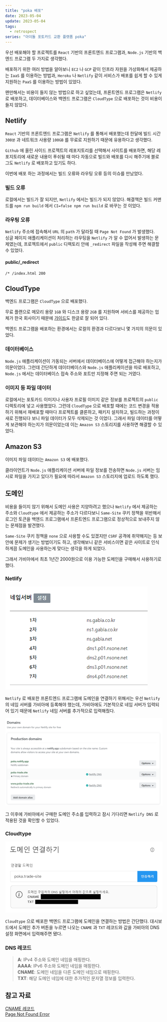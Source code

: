 ```yaml
---
title: "poka 배포"
date: 2023-05-04
update: 2023-05-04
tags:
  - retrospect
series: "아이돌 포토카드 교환 플랫폼 poka"
---
```


우선 배포해야 할 프로젝트를 `React` 기반의 프론트엔드 프로그램과, `Node.js` 기반의 백엔드 프로그램 두 가지로 생각했다.  

배포하기 위한 여러 방법을 알아보니 `EC2` 나 `GCP` 같이 인프라 자원을 가상화해서 제공하는 `IaaS` 를 이용하는 방법과, `Heroku` 나 `Netlify` 같이 서비스가 배포를 쉽게 할 수 있게 지원하는 `PaaS` 를 이용하는 방법이 있었다.  

왠만해서는 비용이 들지 않는 방법으로 하고 싶었는데, 프론트엔드 프로그램은 `Netlify` 로 배포하고, 데이터베이스와 백엔드 프로그램은 `CloudType` 으로 배포하는 것이 비용이 들지 않았다.

## Netlify
`React` 기반의 프론트엔드 프로그램은 `Netlify` 를 통해서 배포했는데 한달에 빌드 시간 `300분` 과 네트워크 사용량 `100GB` 를 무료로 지원하기 때문에 유용하다고 생각했다.

`Github` 에 올린 사이드 프로젝트의 레포지토리를 선택해서 사이트를 배포하면, 해당 레포지토리에 새로운 내용이 푸쉬될 때 마다 자동으로 빌드와 배포를 다시 해주기에 블로그도 `Netlify` 로 배포하고 있기도 하다.

이번에 배포 하는 과정에서는 빌드 오류와 라우팅 오류 등의 이슈를 만났었다.

### 빌드 오류
로컬에서는 빌드가 잘 되지만, `Netlify` 에서는 빌드가 되지 않았다. 해결책은 빌드 커맨드를 `npm run build` 에서 `CI=false npm run build` 로 바꾸는 것 이었다.

### 라우팅 오류
`Netlify` 주소에 접속해서 `URL` 의 `path` 가 달라질 때 `Page Not Found` 가 발생했다.  
싱글 페이지 애플리케이션이 처리하는 라우팅을 `Netlify` 가 알 수 없어서 발생하는 문제였는데, 프로젝트에서 `public` 디렉토리 안에 `_redirect` 파일을 작성해 주면 해결할 수 있었다.

#### public/_redirect
```
/* /index.html 200
```

## CloudType
백엔드 프로그램은 `CloudType` 으로 배포했다.

무료 플랜으로 메모리 용량 `1GB` 와 디스크 용량 `2GB` 를 지원하며 서비스를 제공하는 업체가 한국 회사이기 때문에 [가이드](https://help.cloudtype.io/guide)도 한글로 잘 되어 있다.

백엔드 프로그램을 배포하는 환경에서는 로컬의 환경과 다르다보니 몇 가지의 의문이 있었다.

### 데이터베이스
`Node.js` 애플리케이션이 가동되는 서버에서 데이터베이스에 어떻게 접근해야 하는지가 의문이었다. 그런데 간단하게 데이터베이스와 `Node.js` 애플리케이션을 따로 배포하고, `Node.js` 에서는 데이터베이스 접속 주소와 포트만 지정해 주면 되는 거였다.

### 이미지 등 파일 데이터
로컬에서는 포토카드 이미지나 사용자 프로필 이미지 같은 정보를 프로젝트의 `public` 디렉토리에 넣고 사용했었다. 그런데 `CloudType` 으로 배포할 때에는 코드 변경을 적용하기 위해서 재배포할 때마다 프로젝트를 클론하고, 패키지 설치하고, 빌드하는 과정이 새로 진행되다 보니 파일 데이터가 모두 삭제되는 것 이었다. 그래서 파일 데이터를 어떻게 보관해야 하는지가 의문이었는데 이는 `Amazon S3` 스토리지를 사용하면 해결할 수 있었다.

## Amazon S3
이미지 파일 데이터는 `Amazon S3` 에 배포했다.  

클라이언트가 `Node.js` 애플리케이션 서버에 파일 정보를 전송하면 `Node.js` 서버는 임시로 파일을 가지고 있다가 필요에 따라서 `Amazon S3` 스토리지에 업로드 하도록 했다.

## 도메인
비용을 들이지 않기 위해서 도메인 사용은 지양하려고 했으나 `Netlify` 에서 제공하는 주소와 `Cloudtype` 에서 제공하는 주소가 다르다보니 `Same-Site` 쿠키 정책을 위반해서 로그인 토큰을 백엔드 프로그램에서 프론트엔드 프로그램으로 정상적으로 보내주지 않는 문제점을 발견했다.

`Same-Site` 쿠키 정책을 `none` 으로 사용할 수도 있겠지만 `CSRF` 공격에 취약해지는 등 보안에 문제가 생기는 방법이기도 하고, 생각해보니 같은 서비스이면 같은 사이트로 인식하게끔 도메인을 사용하는게 맞다는 생각을 하게 되었다.

그래서 가비아에서 최초 1년간 2000원으로 이용 가능한 도메인을 구매해서 사용하기로 했다.

### Netlify
![가비아 DNS 네임서버 설정](./gabia-nameserver.png)

`Netlify` 로 배포한 프론트엔드 프로그램에 도메인을 연결하기 위해서는 우선 `Netlify`의 네임 서버를 가비아에 등록해야 했는데, 가비아에도 기본적으로 네임 서버가 입력되어 있기 때문에 `Netlify` 네임 서버를 추가적으로 입력해줬다.

![Netlify DNS 설정](./netlify-domain.png)

그 이후에 가비아에서 구매한 도메인 주소를 입력하고 잠시 기다리면 `Netlify DNS` 로 적용된 것을 확인할 수 있었다.

### Cloudtype
![도메인 연결](./cloudtype-dns.png)

`Cloudtype` 으로 배포한 백엔드 프로그램에 도메인을 연결하는 방법은 간단했다. 대시보드에서 도메인 추가 버튼을 누르면 나오는 `CNAME` 과 `TXT` 레코드와 값을 가비아의 DNS 설정 화면에서 입력해주면 됐다.

### DNS 레코드
> **A**: IPv4 주소와 도메인 네임을 매핑한다.  
> **AAAA**: IPv6 주소와 도메인 네임을 매핑한다.  
> **CNAME**: 도메인 네임을 다른 도메인 네임으로 매핑한다.  
> **TXT**: 해당 도메인 네임에 대한 추가적인 문자열 정보를 입력한다.   

## 참고 자료
[CNAME 레코드](https://ko.wikipedia.org/wiki/CNAME_%EB%A0%88%EC%BD%94%EB%93%9C)  
[Page Not Found Error](https://soso-cod3v.tistory.com/142)  